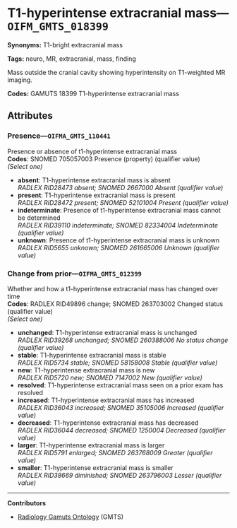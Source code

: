 # T1-hyperintense extracranial mass—`OIFM_GMTS_018399`

**Synonyms:** T1-bright extracranial mass

**Tags:** neuro, MR, extracranial, mass, finding

Mass outside the cranial cavity showing hyperintensity on T1-weighted MR imaging.

**Codes:** GAMUTS 18399 T1-hyperintense extracranial mass

## Attributes

### Presence—`OIFMA_GMTS_110441`

Presence or absence of t1-hyperintense extracranial mass  
**Codes**: SNOMED 705057003 Presence (property) (qualifier value)  
*(Select one)*

- **absent**: T1-hyperintense extracranial mass is absent  
_RADLEX RID28473 absent; SNOMED 2667000 Absent (qualifier value)_
- **present**: T1-hyperintense extracranial mass is present  
_RADLEX RID28472 present; SNOMED 52101004 Present (qualifier value)_
- **indeterminate**: Presence of t1-hyperintense extracranial mass cannot be determined  
_RADLEX RID39110 indeterminate; SNOMED 82334004 Indeterminate (qualifier value)_
- **unknown**: Presence of t1-hyperintense extracranial mass is unknown  
_RADLEX RID5655 unknown; SNOMED 261665006 Unknown (qualifier value)_

### Change from prior—`OIFMA_GMTS_012399`

Whether and how a t1-hyperintense extracranial mass has changed over time  
**Codes**: RADLEX RID49896 change; SNOMED 263703002 Changed status (qualifier value)  
*(Select one)*

- **unchanged**: T1-hyperintense extracranial mass is unchanged  
_RADLEX RID39268 unchanged; SNOMED 260388006 No status change (qualifier value)_
- **stable**: T1-hyperintense extracranial mass is stable  
_RADLEX RID5734 stable; SNOMED 58158008 Stable (qualifier value)_
- **new**: T1-hyperintense extracranial mass is new  
_RADLEX RID5720 new; SNOMED 7147002 New (qualifier value)_
- **resolved**: T1-hyperintense extracranial mass seen on a prior exam has resolved  
- **increased**: T1-hyperintense extracranial mass has increased  
_RADLEX RID36043 increased; SNOMED 35105006 Increased (qualifier value)_
- **decreased**: T1-hyperintense extracranial mass has decreased  
_RADLEX RID36044 decreased; SNOMED 1250004 Decreased (qualifier value)_
- **larger**: T1-hyperintense extracranial mass is larger  
_RADLEX RID5791 enlarged; SNOMED 263768009 Greater (qualifier value)_
- **smaller**: T1-hyperintense extracranial mass is smaller  
_RADLEX RID38669 diminished; SNOMED 263796003 Lesser (qualifier value)_

---

**Contributors**

- [Radiology Gamuts Ontology](https://gamuts.net/) (GMTS)